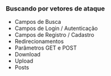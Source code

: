 ### Buscando por vetores de ataque

- Campos de Busca
- Campos de Login / Autenticação
- Campos de Registro / Cadastro
- Redirecionamentos
- Parâmetros GET e POST
- Download
- Upload
- Posts

